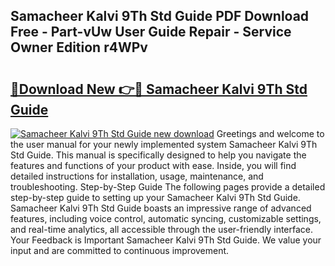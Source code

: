 ## Samacheer Kalvi 9Th Std Guide PDF Download Free - Part-vUw User Guide Repair - Service Owner Edition r4WPv

# <h2><a href="http://bc6791.oget.top/?id=Samacheer+Kalvi+9Th+Std+Guide">🔗Download New 👉🔴 Samacheer Kalvi 9Th Std Guide</a></h2>

[![Samacheer Kalvi 9Th Std Guide new download](https://i.imgur.com/5g1atiW.png)](http://bc6791.oget.top/?id=Samacheer+Kalvi+9Th+Std+Guide)
Greetings and welcome to the user manual for your newly implemented system Samacheer Kalvi 9Th Std Guide. This manual is specifically designed to help you navigate the features and functions of your product with ease. Inside, you will find detailed instructions for installation, usage, maintenance, and troubleshooting. Step-by-Step Guide The following pages provide a detailed step-by-step guide to setting up your Samacheer Kalvi 9Th Std Guide. Samacheer Kalvi 9Th Std Guide boasts an impressive range of advanced features, including voice control, automatic syncing, customizable settings, and real-time analytics, all accessible through the user-friendly interface. Your Feedback is Important Samacheer Kalvi 9Th Std Guide. We value your input and are committed to continuous improvement.
